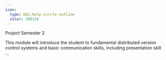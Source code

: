 ```yaml
---
icon:
  type: mdi:help-circle-outline
  color: 398126
---
```

Project Semester 2

This module will introduce the student to fundamental distributed version control systems and basic communication skills, including presentation skill ... 
